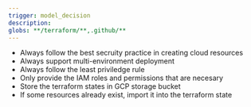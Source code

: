 ```yaml
---
trigger: model_decision
description: 
globs: **/terraform/**,.github/**
---
```

* Always follow the best secruity practice in creating cloud resources
* Always support multi-environment deployment
* Always follow the least priviledge rule
* Only provide the IAM roles and permissions that are necesary
* Store the terraform states in GCP storage bucket
* If some resources already exist, import it into the terraform state